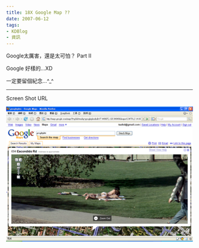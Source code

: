 ```yaml
---
title: 18X Google Map ??
date: 2007-06-12
tags:
- KDBlog
- 資訊
---
```

Google太厲害，還是太可怕？ Part II



Google 好樣的...XD

一定要留個紀念...^_^

---

Screen Shot URL

![](googleplex.png)


